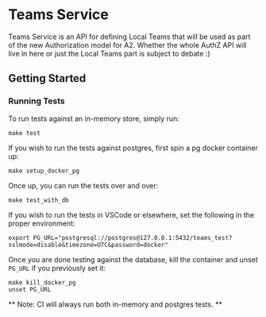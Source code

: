 # Teams Service

Teams Service is an API for defining Local Teams that will be used as part of
the new Authorization model for A2. Whether the whole AuthZ API will live in
here or just the Local Teams part is subject to debate :)

## Getting Started

### Running Tests

To run tests against an in-memory store, simply run:

```
make test
```

If you wish to run the tests against postgres, first spin a pg docker container up:

```
make setup_docker_pg
```

Once up, you can run the tests over and over:

```
make test_with_db
```

If you wish to run the tests in VSCode or elsewhere, set the following in the proper environment:

```
export PG_URL="postgresql://postgres@127.0.0.1:5432/teams_test?sslmode=disable&timezone=UTC&password=docker"
```

Once you are done testing against the database, kill the container
and unset `PG_URL` if you previously set it:

```
make kill_docker_pg
unset PG_URL
```

** Note: CI will always run both in-memory and postgres tests. **
